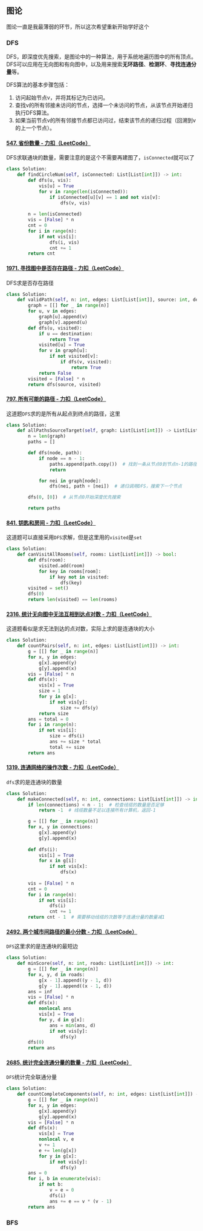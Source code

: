 ## 图论

图论一直是我最薄弱的环节，所以这次希望重新开始学好这个



### DFS

DFS，即深度优先搜索，是图论中的一种算法，用于系统地遍历图中的所有顶点。DFS可以应用在无向图和有向图中，以及用来搜索**无环路径**、**检测环**、**寻找连通分量**等。

DFS算法的基本步骤包括：

1. 访问起始节点v，并将其标记为已访问。
2. 查找v的所有邻接未访问的节点，选择一个未访问的节点，从该节点开始递归执行DFS算法。
3. 如果当前节点v的所有邻接节点都已访问过，结束该节点的递归过程（回溯到v的上一个节点）。

#### [547. 省份数量 - 力扣（LeetCode）](https://leetcode.cn/problems/number-of-provinces/description/)

DFS求联通块的数量，需要注意的是这个不需要再建图了，`isConnected`就可以了

```python
class Solution:
    def findCircleNum(self, isConnected: List[List[int]]) -> int:
        def dfs(u, vis):
            vis[u] = True
            for v in range(len(isConnected)):
                if isConnected[u][v] == 1 and not vis[v]:
                    dfs(v, vis)
        
        n = len(isConnected)
        vis = [False] * n 
        cnt = 0
        for i in range(n):
            if not vis[i]:
                dfs(i, vis)
                cnt += 1
        return cnt
```

#### [1971. 寻找图中是否存在路径 - 力扣（LeetCode）](https://leetcode.cn/problems/find-if-path-exists-in-graph/)

DFS求是否存在路径

```python
class Solution:
    def validPath(self, n: int, edges: List[List[int]], source: int, destination: int) -> bool:
        graph = [[] for _ in range(n)]
        for u, v in edges:
            graph[u].append(v)
            graph[v].append(u)
        def dfs(u, visited):
            if u == destination:
                return True
            visited[u] = True
            for v in graph[u]:
                if not visited[v]:
                    if dfs(v, visited):
                        return True
            return False
        visited = [False] * n
        return dfs(source, visited)
```

#### [797. 所有可能的路径 - 力扣（LeetCode）](https://leetcode.cn/problems/all-paths-from-source-to-target/description/)

这道题`DFS`求的是所有从起点到终点的路径，这里

```python
class Solution:
    def allPathsSourceTarget(self, graph: List[List[int]]) -> List[List[int]]:
        n = len(graph)
        paths = []

        def dfs(node, path):
            if node == n - 1:
                paths.append(path.copy())  # 找到一条从节点0到节点n-1的路径
                return

            for nei in graph[node]:
                dfs(nei, path + [nei])  # 递归调用DFS，搜索下一个节点

        dfs(0, [0])  # 从节点0开始深度优先搜索

        return paths
```

#### [841. 钥匙和房间 - 力扣（LeetCode）](https://leetcode.cn/problems/keys-and-rooms/)

这道题可以直接采用`DFS`求解，但是这里用的`visited`是`set`

```python
class Solution:
    def canVisitAllRooms(self, rooms: List[List[int]]) -> bool:
        def dfs(room):
            visited.add(room)
            for key in rooms[room]:
                if key not in visited:
                    dfs(key)
        visited = set()
        dfs(0)
        return len(visited) == len(rooms)
```

#### [2316. 统计无向图中无法互相到达点对数 - 力扣（LeetCode）](https://leetcode.cn/problems/count-unreachable-pairs-of-nodes-in-an-undirected-graph/description/)

这道题看似是求无法到达的点对数，实际上求的是连通块的大小

```python
class Solution:
    def countPairs(self, n: int, edges: List[List[int]]) -> int:
        g = [[] for _ in range(n)]
        for x, y in edges:
            g[x].append(y)
            g[y].append(x)
        vis = [False] * n
        def dfs(x):
            vis[x] = True
            size = 1
            for y in g[x]:
                if not vis[y]:
                    size += dfs(y)
            return size
        ans = total = 0
        for i in range(n):
            if not vis[i]:
                size = dfs(i)
                ans += size * total
                total += size
        return ans
```

#### [1319. 连通网络的操作次数 - 力扣（LeetCode）](https://leetcode.cn/problems/number-of-operations-to-make-network-connected/description/)

`dfs`求的是连通块的数量

```python
class Solution:
    def makeConnected(self, n: int, connections: List[List[int]]) -> int:
        if len(connections) < n - 1:  # 检查线缆的数量是否足够
            return -1  # 线缆数量不足以连接所有计算机，返回-1

        g = [[] for _ in range(n)]
        for x, y in connections:
            g[x].append(y)
            g[y].append(x)
            
        def dfs(i):
            vis[i] = True
            for x in g[i]:
                if not vis[x]:
                    dfs(x)
                    
        vis = [False] * n
        cnt = 0
        for i in range(n):
            if not vis[i]:
                dfs(i)
                cnt += 1
        return cnt - 1  # 需要移动线缆的次数等于连通分量的数量减1
```

#### [2492. 两个城市间路径的最小分数 - 力扣（LeetCode）](https://leetcode.cn/problems/minimum-score-of-a-path-between-two-cities/description/)

`DFS`这里求的是连通块的最短边

```python
class Solution:
    def minScore(self, n: int, roads: List[List[int]]) -> int:
        g = [[] for _ in range(n)]
        for x, y, d in roads:
            g[x - 1].append((y - 1, d))
            g[y - 1].append((x - 1, d))
        ans = inf
        vis = [False] * n
        def dfs(x):
            nonlocal ans
            vis[x] = True
            for y, d in g[x]:
                ans = min(ans, d)
                if not vis[y]:
                    dfs(y)
        dfs(0)
        return ans
```

#### [2685. 统计完全连通分量的数量 - 力扣（LeetCode）](https://leetcode.cn/problems/count-the-number-of-complete-components/)

`DFS`统计完全联通分量

```python
class Solution:
    def countCompleteComponents(self, n: int, edges: List[List[int]]) -> int:
        g = [[] for _ in range(n)]
        for x, y in edges:
            g[x].append(y)
            g[y].append(x)
        vis = [False] * n
        def dfs(x):
            vis[x] = True
            nonlocal v, e 
            v += 1
            e += len(g[x])
            for y in g[x]:
                if not vis[y]:
                    dfs(y)
        ans = 0
        for i, b in enumerate(vis):
            if not b:
                v = e = 0
                dfs(i)
                ans += e == v * (v - 1)
        return ans
```



### BFS



